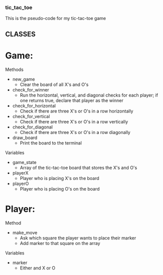 ### tic_tac_toe  
This is the pseudo-code for my tic-tac-toe game  
  
## CLASSES  
  
# Game:  
Methods  
- new_game  
  - Clear the board of all X's and O's  
- check_for_winner  
  - Run the horizontal, vertical, and diagonal checks for each player; if one returns true, declare that player as the winner  
- check_for_horizontal  
  - Check if there are three X's or O's in a row horizontally  
- check_for_vertical  
  - Check if there are three X's or O's in a row vertically  
- check_for_diagonal  
  - Check if there are three X's or O's in a row diagonally  
- draw_board  
  - Print the board to the terminal  
  
Variables  
- game_state  
  - Array of the tic-tac-toe board that stores the X's and O's  
- playerX  
  - Player who is placing X's on the board  
- playerO  
  - Player who is placing O's on the board  
  
# Player:  
Method  
- make_move  
  - Ask which square the player wants to place their marker  
  - Add marker to that square on the array  
  
Variables  
- marker  
  - Either and X or O  